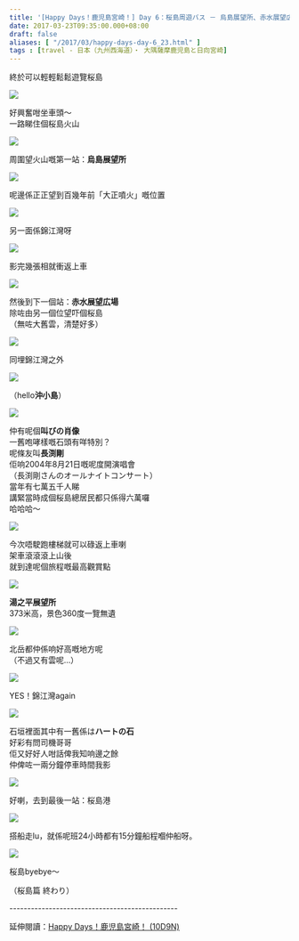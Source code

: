 ```yaml
---
title: '[Happy Days！鹿児島宮崎！] Day 6：桜島周遊バス － 烏島展望所、赤水展望広場、湯之平展望所'
date: 2017-03-23T09:35:00.000+08:00
draft: false
aliases: [ "/2017/03/happy-days-day-6_23.html" ]
tags : [travel - 日本（九州西海道）・ 大隅薩摩鹿児島と日向宮崎]
---
```


終於可以輕輕鬆鬆遊覽桜島  

![](/images/kojkmi6j1.jpg)

好興奮咁坐車頭～  
一路睇住個桜島火山  

![](/images/kojkmi6j2.jpg)

周圍望火山嘅第一站：**烏島展望所**  

![](/images/kojkmi6j3.jpg)

呢邊係正正望到百幾年前「大正噴火」嘅位置  

![](/images/kojkmi6j4.jpg)

另一面係錦江灣呀  

![](/images/kojkmi6j5.jpg)

影完幾張相就衝返上車  

![](/images/kojkmi6j.jpg)

然後到下一個站：**赤水展望広場**  
除咗由另一個位望吓個桜島  
（無咗大舊雲，清楚好多）  

![](/images/kojkmi6j6.jpg)

同埋錦江灣之外  

![](/images/kojkmi6j7.jpg)

（hello**沖小島**）  

![](/images/kojkmi6j8.jpg)

仲有呢個**叫びの肖像**  
一舊咆哮樣嘅石頭有咩特別？  
呢條友叫**長渕剛**  
佢响2004年8月21日嘅呢度開演唱會  
（長渕剛さんのオールナイトコンサート）  
當年有七萬五千人睇  
講緊當時成個桜島總居民都只係得六萬囉  
哈哈哈～  

![](/images/kojkmi6j9.jpg)

今次唔駛跑樓梯就可以碌返上車喇  
架車滾滾滾上山後  
就到達呢個旅程嘅最高觀賞點  

![](/images/kojkmi6j10.jpg)

**湯之平展望所**  
373米高，景色360度一覽無遺  

![](/images/kojkmi6j11.jpg)

北岳都仲係响好高嘅地方呢  
（不過又有雲呢...）  

![](/images/kojkmi6j12.jpg)

YES！錦江灣again  

![](/images/kojkmi6j13.jpg)

石垣裡面其中有一舊係は**ハートの石**  
好彩有問司機哥哥  
佢又好好人咁話俾我知响邊之餘  
仲俾咗一兩分鐘停車時間我影  

![](/images/kojkmi6j14.jpg)

好喇，去到最後一站：桜島港  

![](/images/kojkmi6j15.jpg)

搭船走lu，就係呢班24小時都有15分鐘船程嗰仲船呀。  

![](/images/kojkmi6j16.jpg)

桜島byebye～  
  
（桜島篇 終わり）  
  
\-----------------------------------------------  
  
延伸閱讀：[Happy Days！鹿児島宮崎！ (10D9N)](https://hidie.net/kojkmi10d9n/)
